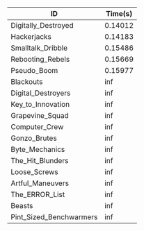 |ID|Time(s)|
|-|-|
|Digitally_Destroyed|0.14012|
|Hackerjacks|0.14183|
|Smalltalk_Dribble|0.15486|
|Rebooting_Rebels|0.15669|
|Pseudo_Boom|0.15977|
|Blackouts|inf|
|Digital_Destroyers|inf|
|Key_to_Innovation|inf|
|Grapevine_Squad|inf|
|Computer_Crew|inf|
|Gonzo_Brutes|inf|
|Byte_Mechanics|inf|
|The_Hit_Blunders|inf|
|Loose_Screws|inf|
|Artful_Maneuvers|inf|
|The_ERROR_List|inf|
|Beasts|inf|
|Pint_Sized_Benchwarmers|inf|
